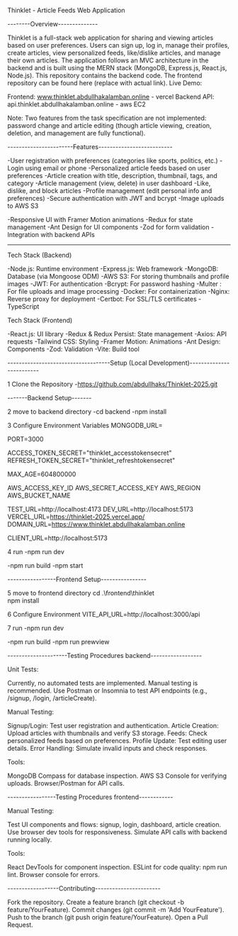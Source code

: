 Thinklet - Article Feeds Web Application


--------Overview--------------

Thinklet is a full-stack web application for sharing and viewing articles based on user preferences. Users can sign up, log in, manage their profiles, create articles, view personalized feeds, like/dislike articles, and manage their own articles. The application follows an MVC architecture in the backend and is built using the MERN stack (MongoDB, Express.js, React.js, Node.js).
This repository contains the backend code. The frontend repository can be found here (replace with actual link).
Live Demo:

Frontend: www.thinklet.abdullhakalamban.online - vercel
Backend API: api.thinklet.abdullhakalamban.online - aws EC2

Note: Two features from the task specification are not implemented: password change and article editing (though article viewing, creation, deletion, and management are fully functional).


-----------------------Features--------------------------

-User registration with preferences (categories like sports, politics, etc.)
-Login using email or phone
-Personalized article feeds based on user preferences
-Article creation with title, description, thumbnail, tags, and category
-Article management (view, delete) in user dashboard
-Like, dislike, and block articles
-Profile management (edit personal info and preferences)
-Secure authentication with JWT and bcrypt
-Image uploads to AWS S3

-Responsive UI with Framer Motion animations
-Redux for state management
-Ant Design for UI components
-Zod for form validation
-Integration with backend APIs

-------------------------------------------------------------------------------

Tech Stack (Backend)

-Node.js: Runtime environment
-Express.js: Web framework
-MongoDB: Database (via Mongoose ODM)
-AWS S3: For storing thumbnails and profile images
-JWT: For authentication
-Bcrypt: For password hashing
-Multer : For file uploads and image processing
-Docker: For containerization
-Nginx: Reverse proxy for deployment
-Certbot: For SSL/TLS certificates
-TypeScript



Tech Stack (Frontend)

-React.js: UI library
-Redux & Redux Persist: State management
-Axios: API requests
-Tailwind CSS: Styling
-Framer Motion: Animations
-Ant Design: Components
-Zod: Validation
-Vite: Build tool


------------------------------------Setup (Local Development)------------------------- 

1 Clone the Repository
-https://github.com/abdullhaks/Thinklet-2025.git

-------Backend Setup-------

2 move to backend directory 
-cd backend
-npm install


3 Configure Environment Variables
MONGODB_URL=

PORT=3000

ACCESS_TOKEN_SECRET="thinklet_accesstokensecret"
REFRESH_TOKEN_SECRET="thinklet_refreshtokensecret"

MAX_AGE=604800000

AWS_ACCESS_KEY_ID
AWS_SECRET_ACCESS_KEY
AWS_REGION
AWS_BUCKET_NAME

TEST_URL=http://localhost:4173
DEV_URL=http://localhost:5173
VERCEL_URL=https://thinklet-2025.vercel.app/
DOMAIN_URL=https://www.thinklet.abdullhakalamban.online

CLIENT_URL=http://localhost:5173

4 run
-npm run dev

-npm run build
-npm start


-----------------Frontend Setup----------------

5 move to frontend directory
cd .\frontend\thinklet\
npm install

6 Configure Environment
VITE_API_URL=http://localhost:3000/api


7 run 
-npm run dev

-npm run build
-npm run prewview



---------------------Testing Procedures backend------------------

Unit Tests:

Currently, no automated tests are implemented. Manual testing is recommended.
Use Postman or Insomnia to test API endpoints (e.g., /signup, /login, /articleCreate).


Manual Testing:

Signup/Login: Test user registration and authentication.
Article Creation: Upload articles with thumbnails and verify S3 storage.
Feeds: Check personalized feeds based on preferences.
Profile Update: Test editing user details.
Error Handling: Simulate invalid inputs and check responses.


Tools:

MongoDB Compass for database inspection.
AWS S3 Console for verifying uploads.
Browser/Postman for API calls.



-----------------Testing Procedures frontend------------

Manual Testing:

Test UI components and flows: signup, login, dashboard, article creation.
Use browser dev tools for responsiveness.
Simulate API calls with backend running locally.


Tools:

React DevTools for component inspection.
ESLint for code quality: npm run lint.
Browser console for errors.




------------------Contributing-----------------------

Fork the repository.
Create a feature branch (git checkout -b feature/YourFeature).
Commit changes (git commit -m 'Add YourFeature').
Push to the branch (git push origin feature/YourFeature).
Open a Pull Request.

